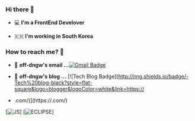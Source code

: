 ### Hi there 👋   

 - 💻   **I'm a FrontEnd Develover**    

 - 🇰🇷  **I'm working in South Korea**

### How to reach me? 🤔

- 📮  **off-dngw's email ...**[![Gmail Badge](https://img.shields.io/badge/Gmail-d14836?style=flat-square&logo=Gmail&logoColor=white&link=mailto:fomagran6@gmail.com)](mailto:rlaehddn0729@gmail.com)

- 📒  **off-dngw's blog ...** [![Tech Blog Badge](http://img.shields.io/badge/-Tech%20blog-black?style=flat-square&logo=blogger&logoColor=white&link=https://
- .com/)](https://.com/)
 

[![JS](https://img.shields.io/badge/JavaScript-F7DF1E?style=flat-square&logo=JavaScript&logoColor=black)]
[![ECLIPSE](https://img.shields.io/badge/JavaScript-#2C2255?style=flat-square&logo=JavaScript&logoColor=black)]

 
 
